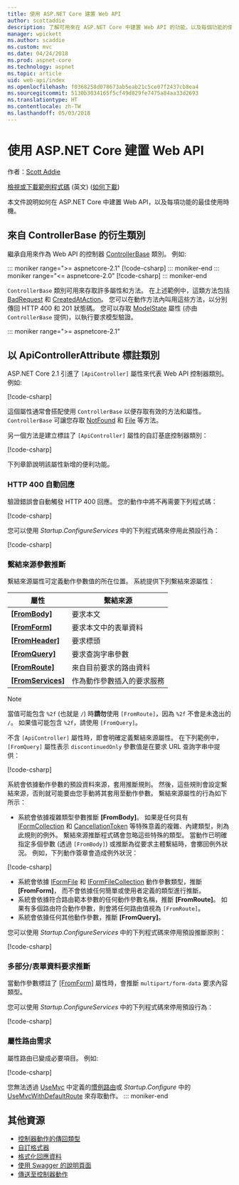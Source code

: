 ```yaml
---
title: 使用 ASP.NET Core 建置 Web API
author: scottaddie
description: 了解可用來在 ASP.NET Core 中建置 Web API 的功能，以及每個功能的使用時機。
manager: wpickett
ms.author: scaddie
ms.custom: mvc
ms.date: 04/24/2018
ms.prod: aspnet-core
ms.technology: aspnet
ms.topic: article
uid: web-api/index
ms.openlocfilehash: f0368258d078673ab5eab21c5ce07f2437cb8ea4
ms.sourcegitcommit: 5130b3034165f5cf49d829fe7475a84aa33d2693
ms.translationtype: HT
ms.contentlocale: zh-TW
ms.lasthandoff: 05/03/2018
---
```

# <a name="build-web-apis-with-aspnet-core"></a>使用 ASP.NET Core 建置 Web API

作者：[Scott Addie](https://github.com/scottaddie)

[檢視或下載範例程式碼](https://github.com/aspnet/Docs/tree/master/aspnetcore/web-api/define-controller/samples) \(英文\) ([如何下載](xref:tutorials/index#how-to-download-a-sample))

本文件說明如何在 ASP.NET Core 中建置 Web API，以及每項功能的最佳使用時機。

## <a name="derive-class-from-controllerbase"></a>來自 ControllerBase 的衍生類別

繼承自用來作為 Web API 的控制器 [ControllerBase](/dotnet/api/microsoft.aspnetcore.mvc.controllerbase) 類別。 例如: 

::: moniker range=">= aspnetcore-2.1"
[!code-csharp[](../web-api/define-controller/samples/WebApiSample.Api/Controllers/PetsController.cs?name=snippet_PetsController&highlight=3)]
::: moniker-end
::: moniker range="<= aspnetcore-2.0"
[!code-csharp[](../web-api/define-controller/samples/WebApiSample.Api.Pre21/Controllers/PetsController.cs?name=snippet_PetsController&highlight=3)]
::: moniker-end

`ControllerBase` 類別可用來存取許多屬性和方法。 在上述範例中，這類方法包括 [BadRequest](/dotnet/api/microsoft.aspnetcore.mvc.controllerbase.badrequest) 和 [CreatedAtAction](/dotnet/api/microsoft.aspnetcore.mvc.controllerbase.createdataction)。 您可以在動作方法內叫用這些方法，以分別傳回 HTTP 400 和 201 狀態碼。 您可以存取 [ModelState](/dotnet/api/microsoft.aspnetcore.mvc.controllerbase.modelstate) 屬性 (亦由 `ControllerBase` 提供)，以執行要求模型驗證。

::: moniker range=">= aspnetcore-2.1"
## <a name="annotate-class-with-apicontrollerattribute"></a>以 ApiControllerAttribute 標註類別

ASP.NET Core 2.1 引進了 `[ApiController]` 屬性來代表 Web API 控制器類別。 例如: 

[!code-csharp[](../web-api/define-controller/samples/WebApiSample.Api/Controllers/ProductsController.cs?name=snippet_ControllerSignature&highlight=2)]

這個屬性通常會搭配使用 `ControllerBase` 以便存取有效的方法和屬性。 `ControllerBase` 可讓您存取 [NotFound](/dotnet/api/microsoft.aspnetcore.mvc.controllerbase.notfound) 和 [File](/dotnet/api/microsoft.aspnetcore.mvc.controllerbase.file) 等方法。

另一個方法是建立標註了 `[ApiController]` 屬性的自訂基底控制器類別：

[!code-csharp[](../web-api/define-controller/samples/WebApiSample.Api/Controllers/MyBaseController.cs?name=snippet_ControllerSignature)]

下列章節說明該屬性新增的便利功能。

### <a name="automatic-http-400-responses"></a>HTTP 400 自動回應

驗證錯誤會自動觸發 HTTP 400 回應。 您的動作中將不再需要下列程式碼：

[!code-csharp[](../web-api/define-controller/samples/WebApiSample.Api.Pre21/Controllers/PetsController.cs?range=46-49)]

您可以使用 *Startup.ConfigureServices* 中的下列程式碼來停用此預設行為：

[!code-csharp[](../web-api/define-controller/samples/WebApiSample.Api/Startup.cs?name=snippet_ConfigureApiBehaviorOptions&highlight=5)]

### <a name="binding-source-parameter-inference"></a>繫結來源參數推斷

繫結來源屬性可定義動作參數值的所在位置。 系統提供下列繫結來源屬性：

|屬性|繫結來源 |
|---------|---------|
|**[[FromBody]](/dotnet/api/microsoft.aspnetcore.mvc.frombodyattribute)**     | 要求本文 |
|**[[FromForm]](/dotnet/api/microsoft.aspnetcore.mvc.fromformattribute)**     | 要求本文中的表單資料 |
|**[[FromHeader]](/dotnet/api/microsoft.aspnetcore.mvc.fromheaderattribute)** | 要求標頭 |
|**[[FromQuery]](/dotnet/api/microsoft.aspnetcore.mvc.fromqueryattribute)**   | 要求查詢字串參數 |
|**[[FromRoute]](/dotnet/api/microsoft.aspnetcore.mvc.fromrouteattribute)**   | 來自目前要求的路由資料 |
|**[[FromServices]](xref:mvc/controllers/dependency-injection#action-injection-with-fromservices)** | 作為動作參數插入的要求服務 |

> [!NOTE]
> 當值可能包含 `%2f` (也就是 `/`) 時**請勿**使用 `[FromRoute]`，因為 `%2f` 不會是未逸出的 `/`。 如果值可能包含 `%2f`，請使用 `[FromQuery]`。

不含 `[ApiController]` 屬性時，即會明確定義繫結來源屬性。 在下列範例中，`[FromQuery]` 屬性表示 `discontinuedOnly` 參數值是在要求 URL 查詢字串中提供：

[!code-csharp[](../web-api/define-controller/samples/WebApiSample.Api/Controllers/ProductsController.cs?name=snippet_BindingSourceAttributes&highlight=2)]

系統會依據動作參數的預設資料來源，套用推斷規則。 然後，這些規則會設定繫結來源，否則就可能要由您手動將其套用至動作參數。 繫結來源屬性的行為如下所示：

* 系統會依據複雜類型參數推斷 **[FromBody]**。 如果是任何具有 [IFormCollection](/dotnet/api/microsoft.aspnetcore.http.iformcollection) 和 [CancellationToken](/dotnet/api/system.threading.cancellationtoken) 等特殊意義的複雜、內建類型，則為此規則的例外。 繫結來源推斷程式碼會忽略這些特殊的類型。 當動作已明確指定多個參數 (透過 `[FromBody]`) 或推斷為從要求主體繫結時，會擲回例外狀況。 例如，下列動作簽章會造成例外狀況：

[!code-csharp[](../web-api/define-controller/samples/WebApiSample.Api/Controllers/TestController.cs?name=snippet_ActionsCausingExceptions)]

* 系統會依據 [IFormFile](/dotnet/api/microsoft.aspnetcore.http.iformfile) 和 [IFormFileCollection](/dotnet/api/microsoft.aspnetcore.http.iformfilecollection) 動作參數類型，推斷 **[FromForm]**， 而不會依據任何簡單或使用者定義的類型進行推斷。
* 系統會依據符合路由範本參數的任何動作參數名稱，推斷 **[FromRoute]**。 如果有多個路由符合動作參數，則會將任何路由值視為 `[FromRoute]`。
* 系統會依據任何其他動作參數，推斷 **[FromQuery]**。

您可以使用 *Startup.ConfigureServices* 中的下列程式碼來停用預設推斷原則：

[!code-csharp[](../web-api/define-controller/samples/WebApiSample.Api/Startup.cs?name=snippet_ConfigureApiBehaviorOptions&highlight=4)]

### <a name="multipartform-data-request-inference"></a>多部分/表單資料要求推斷

當動作參數標註了 [[FromForm]](/dotnet/api/microsoft.aspnetcore.mvc.fromformattribute) 屬性時，會推斷 `multipart/form-data` 要求內容類型。

您可以使用 *Startup.ConfigureServices* 中的下列程式碼來停用預設行為：

[!code-csharp[](../web-api/define-controller/samples/WebApiSample.Api/Startup.cs?name=snippet_ConfigureApiBehaviorOptions&highlight=3)]

### <a name="attribute-routing-requirement"></a>屬性路由需求

屬性路由已變成必要項目。 例如: 

[!code-csharp[](../web-api/define-controller/samples/WebApiSample.Api/Controllers/ProductsController.cs?name=snippet_ControllerSignature&highlight=1)]

您無法透過 [UseMvc](/dotnet/api/microsoft.aspnetcore.builder.mvcapplicationbuilderextensions.usemvc#Microsoft_AspNetCore_Builder_MvcApplicationBuilderExtensions_UseMvc_Microsoft_AspNetCore_Builder_IApplicationBuilder_System_Action_Microsoft_AspNetCore_Routing_IRouteBuilder__) 中定義的[慣例路由](xref:mvc/controllers/routing#conventional-routing)或 *Startup.Configure* 中的 [UseMvcWithDefaultRoute](/dotnet/api/microsoft.aspnetcore.builder.mvcapplicationbuilderextensions.usemvcwithdefaultroute#Microsoft_AspNetCore_Builder_MvcApplicationBuilderExtensions_UseMvcWithDefaultRoute_Microsoft_AspNetCore_Builder_IApplicationBuilder_) 來存取動作。
::: moniker-end

## <a name="additional-resources"></a>其他資源

* [控制器動作的傳回類型](xref:web-api/action-return-types)
* [自訂格式器](xref:web-api/advanced/custom-formatters)
* [格式化回應資料](xref:web-api/advanced/formatting)
* [使用 Swagger 的說明頁面](xref:tutorials/web-api-help-pages-using-swagger)
* [傳送至控制器動作](xref:mvc/controllers/routing)
